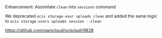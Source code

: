 Enhancement: Assimilate `clean` into `sessions` command

We deprecated `ocis storage-user uploads clean` and added the same logic to `ocis storage-users uploads session --clean`

https://github.com/owncloud/ocis/pull/9828
